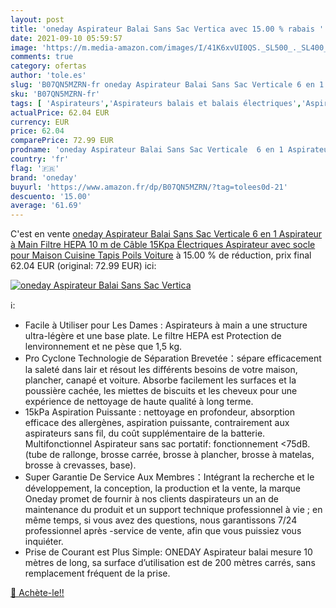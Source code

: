 ```yaml
---
layout: post
title: 'oneday Aspirateur Balai Sans Sac Vertica avec 15.00 % rabais '
date: 2021-09-10 05:59:57
image: 'https://m.media-amazon.com/images/I/41K6xvUI0QS._SL500_._SL400_.jpg'
comments: true
category: ofertas
author: 'tole.es'
slug: 'B07QN5MZRN-fr oneday Aspirateur Balai Sans Sac Verticale 6 en 1...'
sku: 'B07QN5MZRN-fr'
tags: [ 'Aspirateurs','Aspirateurs balais et balais électriques','Aspirateurs, entretien des sols et nettoyeurs de vitres','Cuisine et Maison','oneday', ]
actualPrice: 62.04 EUR
currency: EUR
price: 62.04
comparePrice: 72.99 EUR
prodname: 'oneday Aspirateur Balai Sans Sac Verticale  6 en 1 Aspirateur à Main Filtre HEPA 10 m de Câble 15Kpa Électriques Aspirateur avec socle pour Maison  Cuisine  Tapis  Poils  Voiture'
country: 'fr'
flag: '🇫🇷'
brand: 'oneday'
buyurl: 'https://www.amazon.fr/dp/B07QN5MZRN/?tag=tolees0d-21'
descuento: '15.00'
average: '61.69'
---
```


C'est en vente [oneday Aspirateur Balai Sans Sac Verticale  6 en 1 Aspirateur à Main Filtre HEPA 10 m de Câble 15Kpa Électriques Aspirateur avec socle pour Maison  Cuisine  Tapis  Poils  Voiture](https://www.amazon.fr/dp/B07QN5MZRN/?tag=tolees0d-21)  à  15.00 % de réduction, prix final  62.04 EUR (original: 72.99 EUR) ici:

[![oneday Aspirateur Balai Sans Sac Vertica](https://m.media-amazon.com/images/I/41K6xvUI0QS._SL500_._SL400_.jpg)](https://www.amazon.fr/dp/B07QN5MZRN/?tag=tolees0d-21)

ℹ️:

- Facile à Utiliser pour Les Dames : Aspirateurs à main a une structure ultra-légère et une base plate. Le filtre HEPA est Protection de lenvironnement et ne pèse que 1,5 kg.
- Pro Cyclone Technologie de Séparation Brevetée：sépare efficacement la saleté dans lair et résout les différents besoins de votre maison, plancher, canapé et voiture. Absorbe facilement les surfaces et la poussière cachée, les miettes de biscuits et les cheveux pour une expérience de nettoyage de haute qualité à long terme.
- 15kPa Aspiration Puissante : nettoyage en profondeur, absorption efficace des allergènes, aspiration puissante, contrairement aux aspirateurs sans fil, du coût supplémentaire de la batterie. Multifonctionnel Aspirateur sans sac portatif: fonctionnement <75dB. (tube de rallonge, brosse carrée, brosse à plancher, brosse à matelas, brosse à crevasses, base).
- Super Garantie De Service Aux Membres：Intégrant la recherche et le développement, la conception, la production et la vente, la marque Oneday promet de fournir à nos clients daspirateurs un an de maintenance du produit et un support technique professionnel à vie ; en même temps, si vous avez des questions, nous garantissons 7/24 professionnel après -service de vente, afin que vous puissiez vous inquiéter.
- Prise de Courant est Plus Simple: ONEDAY Aspirateur balai mesure 10 mètres de long, sa surface d’utilisation est de 200 mètres carrés, sans remplacement fréquent de la prise.

[🛒 Achète-le!!](https://www.amazon.fr/dp/B07QN5MZRN/?tag=tolees0d-21)
